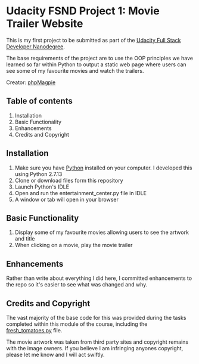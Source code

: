 # Udacity FSND Project 1: Movie Trailer Website

This is my first project to be submitted as part of the [Udacity Full Stack Developer Nanodegree](https://www.udacity.com/course/full-stack-web-developer-nanodegree--nd004).

The base requirements of the project are to use the OOP principles we have learned so far within Python to output a static web page where users can see some of my favourite movies and watch the trailers.

Creator: [phpMagpie](https://github.com/phpMagpie)

## Table of contents
 1. Installation
 2. Basic Functionality
 2. Enhancements
 3. Credits and Copyright

## Installation
 1. Make sure you have [Python](https://www.python.org/downloads/) installed on your computer. I developed this using Python 2.7.13
 2. Clone or download files form this repository
 3. Launch Python's IDLE
 4. Open and run the entertainment_center.py file in IDLE
 5. A window or tab will open in your browser

## Basic Functionality
 1. Display some of my favourite movies allowing users to see the artwork and title
 2. When clicking on a movie, play the movie trailer

## Enhancements
Rather than write about everything I did here, I committed enhancements to the repo so it's easier to see what was changed and why.

## Credits and Copyright
The vast majority of the base code for this was provided during the tasks completed within this module of the course, including the [fresh_tomatoes.py](https://github.com/adarsh0806/ud036_StarterCode/blob/master/fresh_tomatoes.py) file.

The movie artwork was taken from third party sites and copyright remains with the image owners.  If you believe I am infringing anyones copyright, please let me know and I will act swiftly.